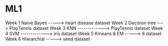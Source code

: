 # ML1

Week 1 Naive Bayes -----> heart disease dataset
Week 2 Decision tree ---> PlayTennis dataset
Week 3 KNN -------------> PlayTennis dataset
Week 4 SVM -------------> iris dataset
Week 5 Kmeans & EM -----> 8 dataset
Week 6 Hierarchial -----> seed dataset
